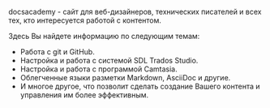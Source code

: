 docsacademy - сайт для веб-дизайнеров, технических писателей и всех тех, кто интересуется
работой с контентом.

Здесь Вы найдете информацию по следующим темам:

* Работа с git и GitHub.
* Настройка и работа с системой SDL Trados Studio.
* Настройка и работа с программой Camtasia.
* Облегченные языки разметки Markdown, AsciiDoc и другие.
* И многое другое, что позволит сделать создание Вашего контента и управления им более эффективным.